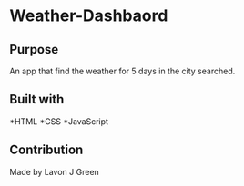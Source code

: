 # Weather-Dashbaord

## Purpose
An app that find the weather for 5 days in the city searched.

## Built with
*HTML
*CSS
*JavaScript

## Contribution 
Made by Lavon J Green
